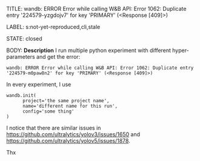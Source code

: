 TITLE:
wandb: ERROR Error while calling W&B API: Error 1062: Duplicate entry '224579-yzgdojv7' for key 'PRIMARY' (<Response [409]>)

LABEL:
s:not-yet-reproduced,cli,stale

STATE:
closed

BODY:
**Description**
I run multiple python experiment with different hyper-parameters and get the error:
```
wandb: ERROR Error while calling W&B API: Error 1062: Duplicate entry '224579-m0paw8n2' for key 'PRIMARY' (<Response [409]>)
```

In every experiment, I use 
```
wandb.init(
      project='the same project name',
      name='different name for this run',
      config='some thing'
)
```

I notice that there are similar issues in 
https://github.com/ultralytics/yolov3/issues/1650
and
https://github.com/ultralytics/yolov5/issues/1878.

Thx

